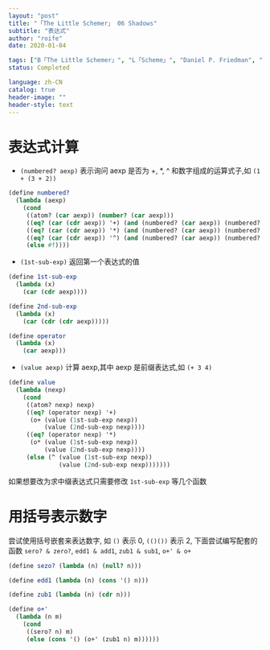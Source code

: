 ```yaml
---
layout: "post"
title: "「The Little Schemer」 06 Shadows"
subtitle: "表达式"
author: "roife"
date: 2020-01-04

tags: ["B「The Little Schemer」", "L「Scheme」", "Daniel P. Friedman", "笔记"]
status: Completed

language: zh-CN
catalog: true
header-image: ""
header-style: text
---
```


# 表达式计算

- `(numbered? aexp)` 表示询问 aexp 是否为 +, \*, ^ 和数字组成的运算式子,如 `(1 + (3 + 2))`

<!-- end list -->

``` scheme
(define numbered?
  (lambda (aexp)
    (cond
     ((atom? (car aexp)) (number? (car aexp)))
     ((eq? (car (cdr aexp)) '+) (and (numbered? (car aexp)) (numbered? (cdr (cdr aexp)))))
     ((eq? (car (cdr aexp)) '*) (and (numbered? (car aexp)) (numbered? (cdr (cdr aexp)))))
     ((eq? (car (cdr aexp)) '^) (and (numbered? (car aexp)) (numbered? (cdr (cdr aexp)))))
     (else #f))))
```

- `(1st-sub-exp)` 返回第一个表达式的值

<!-- end list -->

``` scheme
(define 1st-sub-exp
  (lambda (x)
    (car (cdr aexp))))

(define 2nd-sub-exp
  (lambda (x)
    (car (cdr (cdr aexp)))))

(define operator
  (lambda (x)
    (car aexp)))
```

- `(value aexp)` 计算 aexp,其中 aexp 是前缀表达式,如 `(+ 3 4)`

<!-- end list -->

``` scheme
(define value
  (lambda (nexp)
    (cond
     ((atom? nexp) nexp)
     ((eq? (operator nexp) '+)
      (o+ (value (1st-sub-exp nexp))
          (value (2nd-sub-exp nexp))))
     ((eq? (operator nexp) '*)
      (o* (value (1st-sub-exp nexp))
          (value (2nd-sub-exp nexp))))
     (else (^ (value (1st-sub-exp nexp))
              (value (2nd-sub-exp nexp)))))))
```

如果想要改为求中缀表达式只需要修改 `1st-sub-exp` 等几个函数

# 用括号表示数字

尝试使用括号嵌套来表达数字, 如 `()` 表示 0, `(()())` 表示 2, 下面尝试编写配套的函数 `sero? & zero?`,
`edd1 & add1`, `zub1 & sub1`, `o+' & o+`

``` scheme
(define sezo? (lambda (n) (null? n)))

(define edd1 (lambda (n) (cons '() n)))

(define zub1 (lambda (n) (cdr n)))

(define o+'
  (lambda (n m)
    (cond
     ((sero? n) m)
     (else (cons '() (o+' (zub1 n) m))))))
```
